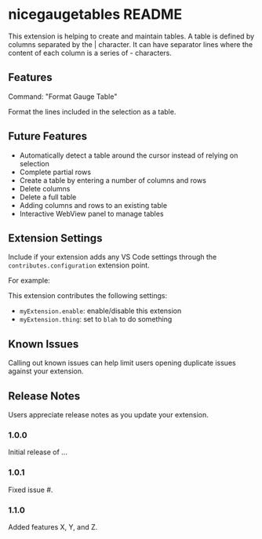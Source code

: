 # nicegaugetables README

This extension is helping to create and maintain tables.
A table is defined by columns separated by the | character. It can have separator lines where the content of each column is a series of - characters.

## Features

Command: "Format Gauge Table"

Format the lines included in the selection as a table.

## Future Features

* Automatically detect a table around the cursor instead of relying on selection
* Complete partial rows
* Create a table by entering a number of columns and rows
* Delete columns
* Delete a full table
* Adding columns and rows to an existing table
* Interactive WebView panel to manage tables

## Extension Settings

Include if your extension adds any VS Code settings through the `contributes.configuration` extension point.

For example:

This extension contributes the following settings:

* `myExtension.enable`: enable/disable this extension
* `myExtension.thing`: set to `blah` to do something

## Known Issues

Calling out known issues can help limit users opening duplicate issues against your extension.

## Release Notes

Users appreciate release notes as you update your extension.

### 1.0.0

Initial release of ...

### 1.0.1

Fixed issue #.

### 1.1.0

Added features X, Y, and Z.
